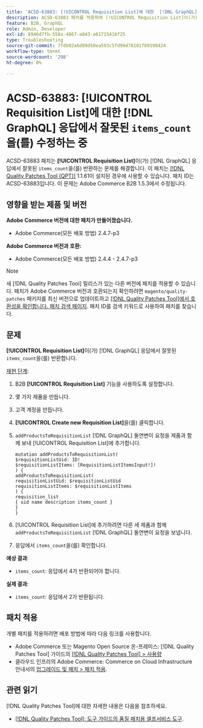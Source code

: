 ```yaml
---
title: 'ACSD-63883: [!UICONTROL Requisition List]에 대한  [!DNL GraphQL] 응답에서 잘못된 ''items_count''를 수정하는 중'
description: ACSD-63883 패치를 적용하여 [!UICONTROL Requisition List]이(가)  [!DNL GraphQL] 응답에서 잘못된 'items_count'를 반환하는 문제를 해결합니다.
feature: B2B, GraphQL
role: Admin, Developer
exl-id: 8946d7fb-558a-4867-a843-a61715416f25
type: Troubleshooting
source-git-commit: 7fdb02a6d89d50ea593c5fd99d78101f89198424
workflow-type: tm+mt
source-wordcount: '298'
ht-degree: 0%

---
```


# ACSD-63883: [!UICONTROL Requisition List]에 대한 [!DNL GraphQL] 응답에서 잘못된 `items_count`을(를) 수정하는 중

ACSD-63883 패치는 **[!UICONTROL Requisition List]**&#x200B;이(가) [!DNL GraphQL] 응답에서 잘못된 `items_count`을(를) 반환하는 문제를 해결합니다. 이 패치는 [[!DNL Quality Patches Tool (QPT)]](/help/tools/quality-patches-tool/quality-patches-tool-to-self-serve-quality-patches.md) 1.1.61이 설치된 경우에 사용할 수 있습니다. 패치 ID는 ACSD-63883입니다. 이 문제는 Adobe Commerce B2B 1.5.3에서 수정됩니다.

## 영향을 받는 제품 및 버전

**Adobe Commerce 버전에 대한 패치가 만들어졌습니다.**

* Adobe Commerce(모든 배포 방법) 2.4.7-p3

**Adobe Commerce 버전과 호환:**

* Adobe Commerce(모든 배포 방법) 2.4.4 - 2.4.7-p3

>[!NOTE]
>
>새 [!DNL Quality Patches Tool] 릴리스가 있는 다른 버전에 패치를 적용할 수 있습니다. 패치가 Adobe Commerce 버전과 호환되는지 확인하려면 `magento/quality-patches` 패키지를 최신 버전으로 업데이트하고 [[!DNL Quality Patches Tool]에서 호환성을 확인합니다. 패치 검색 페이지](https://experienceleague.adobe.com/tools/commerce-quality-patches/index.html?lang=ko). 패치 ID를 검색 키워드로 사용하여 패치를 찾습니다.

## 문제

**[!UICONTROL Requisition List]**&#x200B;이(가) [!DNL GraphQL] 응답에서 잘못된 `items_count`을(를) 반환합니다.


<u>재현 단계</u>:

1. B2B **[!UICONTROL Requisition List]** 기능을 사용하도록 설정합니다.
1. 몇 가지 제품을 만듭니다.
1. 고객 계정을 만듭니다.
1. **[!UICONTROL Create new Requisition List]**&#x200B;을(를) 클릭합니다.
1. `addProductsToRequisitionList` [!DNL GraphQL] 돌연변이 요청을 제품과 함께 보내 [!UICONTROL Requisition List]에 추가합니다.

   ```
   mutation addProductsToRequisitionList(
   $requisitionListUid: ID!
   $requisitionListItems: [RequisitionListItemsInput!]!
   ) {
   addProductsToRequisitionList(
   requisitionListUid: $requisitionListUid
   requisitionListItems: $requisitionListItems
   ) {
   requisition_list
   { uid name description items_count }
   }
   }
   ```

1. [!UICONTROL Requisition List]에 추가하려면 다른 세 제품과 함께 `addProductsToRequisitionList` [!DNL GraphQL] 돌연변이 요청을 보냅니다.
1. 응답에서 `items_count`을(를) 확인합니다.

**예상 결과**:

* `items_count`: 응답에서 4가 반환되어야 합니다.

**실제 결과**:

* `items_count`: 응답에서 2가 반환됩니다.

## 패치 적용

개별 패치를 적용하려면 배포 방법에 따라 다음 링크를 사용합니다.

* Adobe Commerce 또는 Magento Open Source 온-프레미스: [!DNL Quality Patches Tool] 가이드의 [[!DNL Quality Patches Tool] > 사용량](/help/tools/quality-patches-tool/usage.md)
* 클라우드 인프라의 Adobe Commerce: Commerce on Cloud Infrastructure 안내서의 [업그레이드 및 패치 > 패치 적용](https://experienceleague.adobe.com/docs/commerce-cloud-service/user-guide/develop/upgrade/apply-patches.html?lang=ko).


## 관련 읽기

[!DNL Quality Patches Tool]에 대한 자세한 내용은 다음을 참조하세요.

* [[!DNL Quality Patches Tool]: 도구 가이드의 품질 패치용 셀프서비스 도구](/help/tools/quality-patches-tool/quality-patches-tool-to-self-serve-quality-patches.md).
